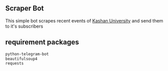 ## Scraper Bot

This simple bot scrapes recent events of [Kashan University](https://kashanu.ac.ir/fa) and send them to it's subscribers


## requirement packages
```markdown
python-telegram-bot
beautifulsoup4
requests
